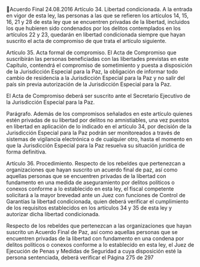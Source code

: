 Acuerdo Final 
24.08.2016 
Artículo 34. Libertad condicionada. A la entrada en vigor de esta ley, las personas a las que se refieren los 
artículos  14,  15,  16,  21  y  28  de  esta  ley  que  se  encuentren  privadas  de  la  libertad,  incluidos  los  que 
hubieren sido condenados por los delitos contemplados en los artículos 22 y 23, quedarán en libertad 
condicionada siempre que hayan suscrito el acta de compromiso de que trata el artículo siguiente. 
 
Artículo  35.  Acta  formal  de  compromiso.  El  Acta  de  Compromiso  que  suscribirán  las  personas 
beneficiadas con las libertades previstas en este Capítulo, contendrá el compromiso de sometimiento y 
puesta  a  disposición  de  la  Jurisdicción  Especial  para  la  Paz,  la  obligación  de  informar  todo  cambio  de 
residencia a la Jurisdicción Especial para la Paz y no salir del país sin previa autorización de la Jurisdicción 
Especial para la Paz. 
 
El Acta de Compromiso deberá ser suscrito ante el Secretario Ejecutivo de la Jurisdicción Especial para la 
Paz. 
 
Parágrafo. Además de los compromisos señalados en este artículo quienes estén privadas de su libertad 
por delitos no amnistiables, una vez puestos en libertad en aplicación de lo indicado en el artículo 34, por 
decisión de la Jurisdicción Especial para la Paz podrán ser monitoreados a través de sistemas de vigilancia 
electrónica o de cualquier otro, hasta el momento en que la Jurisdicción Especial para la Paz resuelva su 
situación jurídica de forma definitiva. 
 
Artículo  36.  Procedimiento.  Respecto  de  los  rebeldes  que  pertenezcan  a  organizaciones  que  hayan 
suscrito un acuerdo final de paz, así como aquellas personas que se encuentren privadas de la libertad 
con  fundamento  en  una  medida  de  aseguramiento  por  delitos  políticos  o  conexos  conforme  a  lo 
establecido en esta ley, el fiscal competente solicitará a la mayor brevedad ante un Juez con funciones de 
Control de Garantías la libertad condicionada, quien deberá verificar el cumplimiento de los requisitos 
establecidos en los artículos 34 y 35 de esta ley y autorizar dicha libertad condicionada. 
 
Respecto de los rebeldes que pertenezcan a las organizaciones que hayan suscrito un Acuerdo Final de 
Paz,  así  como  aquellas  personas  que  se  encuentren  privadas  de  la  libertad  con  fundamento  en  una 
condena por delitos políticos o conexos conforme a lo establecido en esta ley, el Juez de Ejecución de 
Penas  y  Medidas  de  Seguridad  a  cuya  disposición  esté  la  persona  sentenciada,  deberá  verificar  el 
Página 275 de 297 
 

